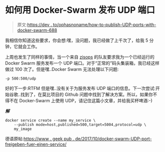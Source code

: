 # 如何用 Docker-Swarm 发布 UDP 端口

> 原文:[https://dev . to/ophasnoname/how-to-publish-UDP-ports-with-docker-swarm-688](https://dev.to/ophasnoname/how-to-publish-udp-ports-with-docker-swarm-688)

我相信你知道这些要求，你会想:嘿，没问题，我已经做了上千次了，给我 5 分钟，它就会工作。

上周也发生了同样的事情，当一个来自 [zisops](https://zenner-iot.com) 的队友要求我为一个已经运行的 Docker Swarm 服务发布一个 UDP 端口。对于“正常的”码头集装箱，我已经这样做过 100 次了。但是嘿..Docker Swarm 无法处理以下问题:

```
-p 500:500/udp 
```

好的下一步:RTFM 但是嘿..没有关于为服务发布 UDP 端口的信息。下一次尝试:开始谷歌..找到了，在莫比项目的 Github 问题中找到了解决方案。所以，如果你不得不在 Docker-Swarm 上使用 UDP，请记住这篇小文章，并给我买杯啤酒:-)

***解***

```
docker service create --name my_service \
    --publish mode=host,published=500,target=5004,protocol=udp \
    my_image 
```

德语原帖:[https://www . geek pub . de/2017/10/docker-swarm-UDP-port-freigeben-fuer-einen-service/](https://www.geekpub.de/2017/10/docker-swarm-udp-port-freigeben-fuer-einen-service/)